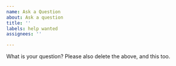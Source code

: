 ```yaml
---
name: Ask a Question
about: Ask a question
title: ''
labels: help wanted
assignees: ''

---
```


What is your question?
Please also delete the above, and this too.
